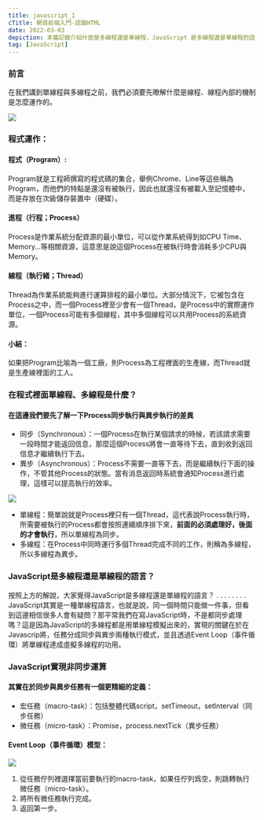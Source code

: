 ```yaml
---
title: javascript_1
cTitle: 網頁前端入門-認識HTML
date: 2022-03-03
depiction: 本篇記錄介紹什麼是多線程還是單線程，JavaScript 是多線程還是單線程的語言？以及宏任務、微任務、Event Loop的部分
tag: [JavaScript]
---
```

### 前言
在我們講到單線程與多線程之前，我們必須要先暸解什麼是線程、線程內部的機制是怎麼運作的。


![](https://i.imgur.com/TwxuagP.png)


### 程式運作：
#### 程式（Program）:
Program就是工程師撰寫的程式碼的集合，舉例Chrome、Line等這些稱為Program，而他們的特點是還沒有被執行，因此也就還沒有被載入至記憶體中，而是存放在次級儲存裝置中（硬碟）。


#### 進程（行程；Process）
Process是作業系統分配資源的最小單位，可以從作業系統得到如CPU Time、Memory...等相關資源，這意思是說這個Process在被執行時會消耗多少CPU與Memory。

#### 線程（執行緒；Thread）
Thread為作業系統能夠進行運算排程的最小單位。大部分情況下，它被包含在Process之中，而一個Process裡至少會有一個Thread，是Process中的實際運作單位，一個Process可能有多個線程，其中多個線程可以共用Process的系統資源。

#### 小結：
如果把Program比喻為一個工廠，則Process為工程裡面的生產線，而Thread就是生產線裡面的工人。

### 在程式裡面單線程、多線程是什麼？
#### 在這邊我們要先了解一下Process同步執行與異步執行的差異

* 同步（Synchronous）：一個Process在執行某個請求的時候，若該請求需要一段時間才能返回信息，那麼這個Process將會一直等待下去，直到收到返回信息才繼續執行下去。
* 異步（Asynchronous）：Process不需要一直等下去，而是繼續執行下面的操作，不管其他Process的狀態。當有消息返回時系統會通知Process進行處理，這樣可以提高執行的效率。


![](https://i.imgur.com/NgurTL1.png)

* 單線程：簡單說就是Process裡只有一個Thread，這代表說Process執行時，所需要被執行的Process都會按照連續順序排下來，**前面的必須處理好，後面的才會執行**，所以單線程為同步。
* 多線程：在Process中同時運行多個Thread完成不同的工作，則稱為多線程，所以多線程為異步。

### JavaScript是多線程還是單線程的語言？
按照上方的解說，大家覺得JavaScript是多線程還是單線程的語言？
.
.
.
.
.
.
.
.
JavaScript其實是一種單線程語言，也就是說，同一個時間只能做一件事，但看到這邊相信很多人會有疑問？那平常我們在寫JavaScript時，不是都同步處理嗎？這是因為JavaScript的多線程都是用單線程模擬出來的，實現的關鍵在於在Javascrip將，任務分成同步與異步兩種執行模式，並且透過Event Loop（事件循環）將單線程達成虛擬多線程的功用。


### JavaScript實現非同步運算
#### 其實在於同步與異步任務有一個更精細的定義：
* 宏任務（macro-task）：包括整體代碼script，setTimeout，setInterval（同步任務）
* 微任務（micro-task）：Promise，process.nextTick（異步任務）

#### Event Loop（事件循環）模型：


![](https://i.imgur.com/U9RcGnj.png)

1. 從任務佇列裡選擇當前要執行的macro-task，如果任佇列爲空，則跳轉執行微任務（micro-task）。
1. 將所有微任務執行完成。
1. 返回第一步。